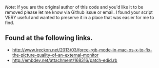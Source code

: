 *Note*: If you are the original author of this code and you'd like it to be
removed please let me know via Github issue or email. I found your script VERY
useful and wanted to preserve it in a place that was easier for me to find. 

## Found at the following links.

* http://www.ireckon.net/2013/03/force-rgb-mode-in-mac-os-x-to-fix-the-picture-quality-of-an-external-monitor
* http://embdev.net/attachment/168316/patch-edid.rb
